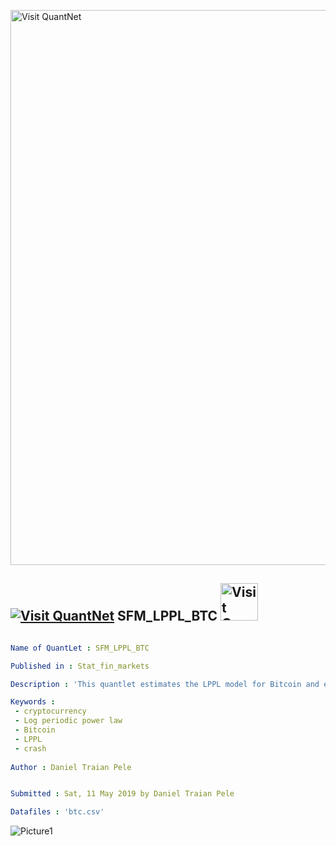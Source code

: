 [<img src="https://github.com/QuantLet/Styleguide-and-FAQ/blob/master/pictures/banner.png" width="888" alt="Visit QuantNet">](http://quantlet.de/)

## [<img src="https://github.com/QuantLet/Styleguide-and-FAQ/blob/master/pictures/qloqo.png" alt="Visit QuantNet">](http://quantlet.de/) **SFM_LPPL_BTC** [<img src="https://github.com/QuantLet/Styleguide-and-FAQ/blob/master/pictures/QN2.png" width="60" alt="Visit QuantNet 2.0">](http://quantlet.de/)

```yaml

Name of QuantLet : SFM_LPPL_BTC

Published in : Stat_fin_markets

Description : 'This quantlet estimates the LPPL model for Bitcoin and estimates the most probable time of the crash.'

Keywords : 
 - cryptocurrency
 - Log periodic power law
 - Bitcoin
 - LPPL
 - crash
 
Author : Daniel Traian Pele


Submitted : Sat, 11 May 2019 by Daniel Traian Pele

Datafiles : 'btc.csv'


```

![Picture1](LPPL_BTC.png)